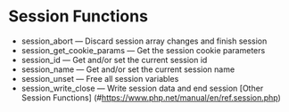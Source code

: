 # Session Functions

- session_abort — Discard session array changes and finish session
- session_get_cookie_params — Get the session cookie parameters
- session_id — Get and/or set the current session id
- session_name — Get and/or set the current session name
- session_unset — Free all session variables
- session_write_close — Write session data and end session
[Other Session Functions] (#https://www.php.net/manual/en/ref.session.php)
